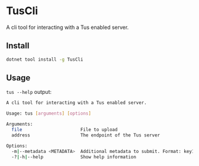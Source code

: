 # TusCli

A cli tool for interacting with a Tus enabled server.

## Install

```bash
dotnet tool install -g TusCli
```

## Usage

`tus --help` output:

```bash
A cli tool for interacting with a Tus enabled server.

Usage: tus [arguments] [options]

Arguments:
  file                      File to upload
  address                   The endpoint of the Tus server

Options:
  -m|--metadata <METADATA>  Additional metadata to submit. Format: key1=value1,key2=value2
  -?|-h|--help              Show help information
```
